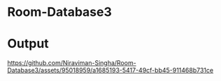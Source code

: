 # Room-Database3
# Output


https://github.com/Niraviman-Singha/Room-Database3/assets/95018959/a1685193-5417-49cf-bb45-911468b731ce

